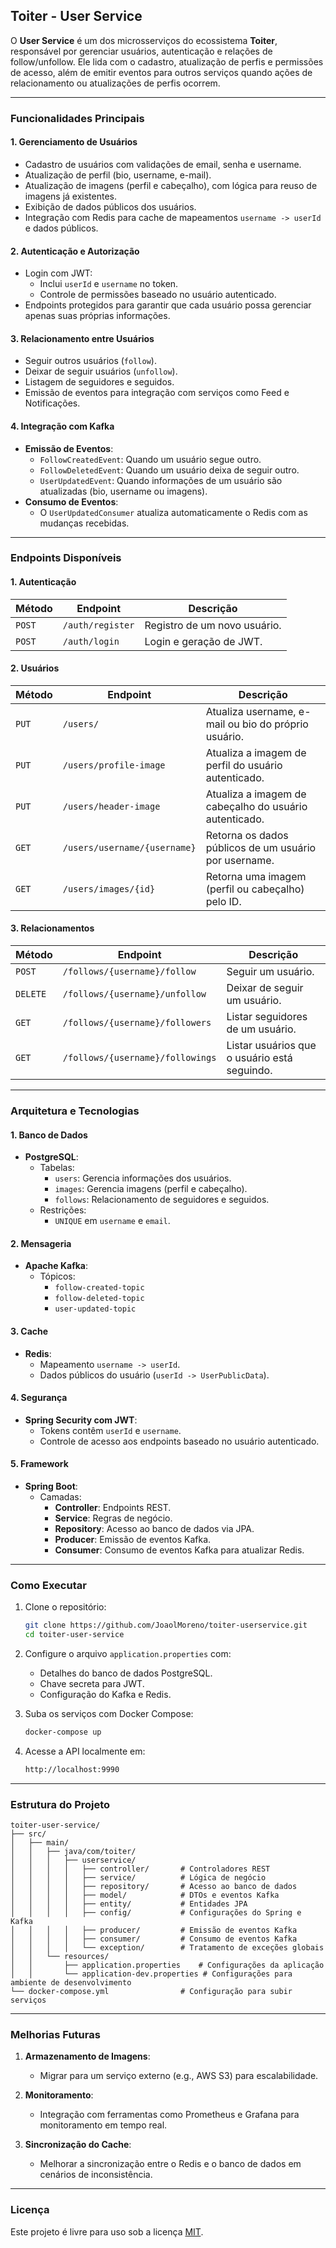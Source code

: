 ## **Toiter - User Service**

O **User Service** é um dos microsserviços do ecossistema **Toiter**, responsável por gerenciar usuários, autenticação e relações de follow/unfollow. Ele lida com o cadastro, atualização de perfis e permissões de acesso, além de emitir eventos para outros serviços quando ações de relacionamento ou atualizações de perfis ocorrem.

---

### **Funcionalidades Principais**

#### **1. Gerenciamento de Usuários**
- Cadastro de usuários com validações de email, senha e username.
- Atualização de perfil (bio, username, e-mail).
- Atualização de imagens (perfil e cabeçalho), com lógica para reuso de imagens já existentes.
- Exibição de dados públicos dos usuários.
- Integração com Redis para cache de mapeamentos `username -> userId` e dados públicos.

#### **2. Autenticação e Autorização**
- Login com JWT:
    - Inclui `userId` e `username` no token.
    - Controle de permissões baseado no usuário autenticado.
- Endpoints protegidos para garantir que cada usuário possa gerenciar apenas suas próprias informações.

#### **3. Relacionamento entre Usuários**
- Seguir outros usuários (`follow`).
- Deixar de seguir usuários (`unfollow`).
- Listagem de seguidores e seguidos.
- Emissão de eventos para integração com serviços como Feed e Notificações.

#### **4. Integração com Kafka**
- **Emissão de Eventos**:
    - `FollowCreatedEvent`: Quando um usuário segue outro.
    - `FollowDeletedEvent`: Quando um usuário deixa de seguir outro.
    - `UserUpdatedEvent`: Quando informações de um usuário são atualizadas (bio, username ou imagens).
- **Consumo de Eventos**:
    - O `UserUpdatedConsumer` atualiza automaticamente o Redis com as mudanças recebidas.

---

### **Endpoints Disponíveis**

#### **1. Autenticação**
| Método   | Endpoint         | Descrição                    |
|----------|------------------|------------------------------|
| `POST`   | `/auth/register` | Registro de um novo usuário. |
| `POST`   | `/auth/login`    | Login e geração de JWT.      |

#### **2. Usuários**
| Método   | Endpoint                   | Descrição                                                |
|----------|----------------------------|----------------------------------------------------------|
| `PUT`    | `/users/`                  | Atualiza username, e-mail ou bio do próprio usuário.     |
| `PUT`    | `/users/profile-image`     | Atualiza a imagem de perfil do usuário autenticado.      |
| `PUT`    | `/users/header-image`      | Atualiza a imagem de cabeçalho do usuário autenticado.   |
| `GET`    | `/users/username/{username}` | Retorna os dados públicos de um usuário por username.    |
| `GET`    | `/users/images/{id}`       | Retorna uma imagem (perfil ou cabeçalho) pelo ID.        |

#### **3. Relacionamentos**
| Método   | Endpoint                      | Descrição                                                |
|----------|-------------------------------|----------------------------------------------------------|
| `POST`   | `/follows/{username}/follow`  | Seguir um usuário.                                       |
| `DELETE` | `/follows/{username}/unfollow`| Deixar de seguir um usuário.                            |
| `GET`    | `/follows/{username}/followers` | Listar seguidores de um usuário.                        |
| `GET`    | `/follows/{username}/followings` | Listar usuários que o usuário está seguindo.            |

---

### **Arquitetura e Tecnologias**

#### **1. Banco de Dados**
- **PostgreSQL**:
    - Tabelas:
        - `users`: Gerencia informações dos usuários.
        - `images`: Gerencia imagens (perfil e cabeçalho).
        - `follows`: Relacionamento de seguidores e seguidos.
    - Restrições:
        - `UNIQUE` em `username` e `email`.

#### **2. Mensageria**
- **Apache Kafka**:
    - Tópicos:
        - `follow-created-topic`
        - `follow-deleted-topic`
        - `user-updated-topic`

#### **3. Cache**
- **Redis**:
    - Mapeamento `username -> userId`.
    - Dados públicos do usuário (`userId -> UserPublicData`).

#### **4. Segurança**
- **Spring Security com JWT**:
    - Tokens contêm `userId` e `username`.
    - Controle de acesso aos endpoints baseado no usuário autenticado.

#### **5. Framework**
- **Spring Boot**:
    - Camadas:
        - **Controller**: Endpoints REST.
        - **Service**: Regras de negócio.
        - **Repository**: Acesso ao banco de dados via JPA.
        - **Producer**: Emissão de eventos Kafka.
        - **Consumer**: Consumo de eventos Kafka para atualizar Redis.

---

### **Como Executar**

1. Clone o repositório:
   ```bash
   git clone https://github.com/JoaolMoreno/toiter-userservice.git
   cd toiter-user-service
   ```

2. Configure o arquivo `application.properties` com:
    - Detalhes do banco de dados PostgreSQL.
    - Chave secreta para JWT.
    - Configuração do Kafka e Redis.

3. Suba os serviços com Docker Compose:
   ```bash
   docker-compose up
   ```

4. Acesse a API localmente em:
   ```bash
   http://localhost:9990
   ```

---

### **Estrutura do Projeto**

```
toiter-user-service/
├── src/
│   ├── main/
│   │   ├── java/com/toiter/
│   │   │   ├── userservice/
│   │   │   │   ├── controller/       # Controladores REST
│   │   │   │   ├── service/          # Lógica de negócio
│   │   │   │   ├── repository/       # Acesso ao banco de dados
│   │   │   │   ├── model/            # DTOs e eventos Kafka
│   │   │   │   ├── entity/           # Entidades JPA
│   │   │   │   ├── config/           # Configurações do Spring e Kafka
│   │   │   │   ├── producer/         # Emissão de eventos Kafka
│   │   │   │   ├── consumer/         # Consumo de eventos Kafka
│   │   │   │   └── exception/        # Tratamento de exceções globais
│   │   └── resources/
│   │       ├── application.properties    # Configurações da aplicação
│   │       └── application-dev.properties # Configurações para ambiente de desenvolvimento
└── docker-compose.yml                # Configuração para subir serviços
```

---

### **Melhorias Futuras**
1. **Armazenamento de Imagens**:
    - Migrar para um serviço externo (e.g., AWS S3) para escalabilidade.

2. **Monitoramento**:
    - Integração com ferramentas como Prometheus e Grafana para monitoramento em tempo real.

3. **Sincronização do Cache**:
    - Melhorar a sincronização entre o Redis e o banco de dados em cenários de inconsistência.

---

### **Licença**
Este projeto é livre para uso sob a licença [MIT](LICENSE).
